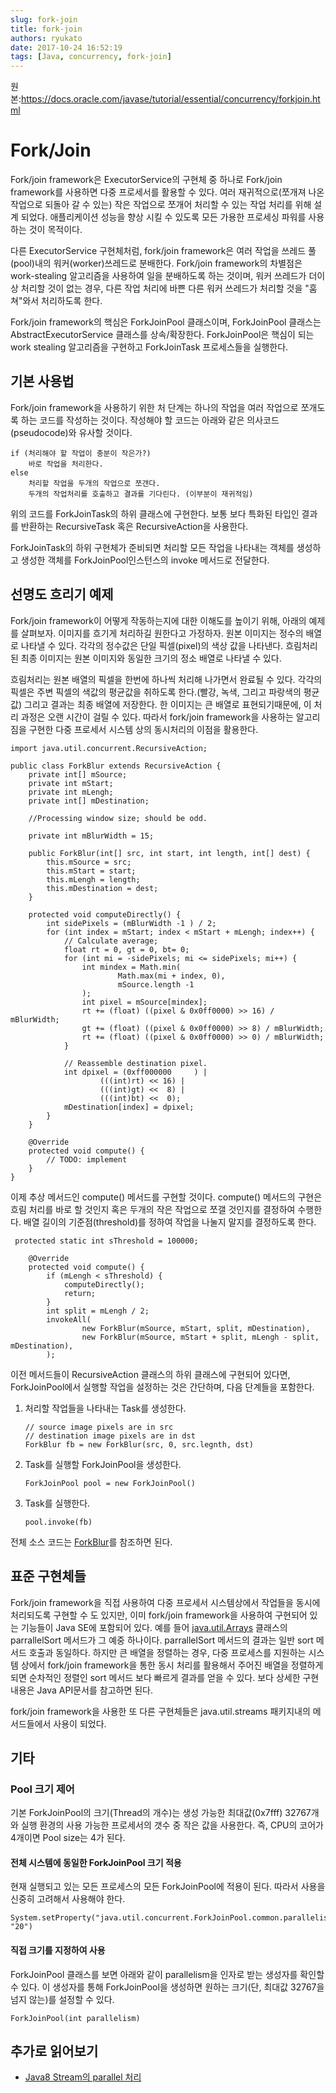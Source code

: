 ```yaml
---
slug: fork-join
title: fork-join
authors: ryukato
date: 2017-10-24 16:52:19
tags: [Java, concurrency, fork-join]
---
```


<!-- truncate -->

원본:https://docs.oracle.com/javase/tutorial/essential/concurrency/forkjoin.html

# Fork/Join
Fork/join framework은 ExecutorService의 구현체 중 하나로 Fork/join framework를 사용하면 다중 프로세서를 활용할 수 있다. 여러 재귀적으로(쪼개져 나온 작업으로 되돌아 갈 수 있는) 작은 작업으로 쪼개어 처리할 수 있는 작업 처리를 위해 설계 되었다. 애플리케이션 성능을 향상 시킬 수 있도록 모든 가용한 프로세싱 파워를 사용하는 것이 목적이다.

다른 ExecutorService 구현체처럼, fork/join framework은 여러 작업을 쓰레드 풀(pool)내의 워커(worker)쓰레드로 분배한다. Fork/join framework의 차별점은 work-stealing 알고리즘을 사용하여 일을 분배하도록 하는 것이며, 워커 쓰레드가 더이상 처리할 것이 없는 경우, 다른 작업 처리에 바쁜 다른 워커 쓰레드가 처리할 것을 "훔쳐"와서 처리하도록 한다.

Fork/join framework의 핵심은 ForkJoinPool 클래스이며, ForkJoinPool 클래스는 AbstractExecutorService 클래스를 상속/확장한다. ForkJoinPool은 핵심이 되는 work stealing 알고리즘을 구현하고 ForkJoinTask 프로세스들을 실행한다.

## 기본 사용법
Fork/join framework을 사용하기 위한 처 단계는 하나의 작업을 여러 작업으로 쪼개도록 하는 코드를 작성하는 것이다. 작성해야 할 코드는 아래와 같은 의사코드(pseudocode)와 유사할 것이다.

```
if (처리해야 할 작업이 충분이 작은가?)
	바로 작업을 처리한다.
else
	처리할 작업을 두개의 작업으로 쪼갠다.
	두개의 작업처리를 호출하고 결과를 기다린다. (이부분이 재귀적임)

```
위의 코드를 ForkJoinTask의 하위 클래스에 구현한다. 보통 보다 특화된 타입인  결과를 반환하는 RecursiveTask 혹은 RecursiveAction을 사용한다.

ForkJoinTask의 하위 구현체가 준비되면 처리할 모든 작업을 나타내는 객체를 생성하고 생성한 객체를 ForkJoinPool인스턴스의 invoke 메서드로 전달한다.

## 선명도 흐리기 예제
Fork/join framework이 어떻게 작동하는지에 대한 이해도를 높이기 위해, 아래의 예제를 살펴보자. 이미지를 흐기게 처리하길 원한다고 가정하자. 원본 이미지는 정수의 배열로 나타낼 수 있다. 각각의 정수값은 단일 픽셀(pixel)의 색상 값을 나타낸다. 흐림처리된 최종 이미지는 원본 이미지와 동일한 크기의 정소 배열로 나타낼 수 있다.

흐림처리는 원본 배열의 픽셀을 한번에 하나씩 처리해 나가면서 완료될 수 있다. 각각의 픽셀은 주변 픽셀의 색값의 평균값을 취하도록 한다.(빨강, 녹색, 그리고 파랑색의 평균값) 그리고 결과는 최종 배열에 저장한다. 한 이미지는 큰 배열로 표현되기때문에, 이 처리 과정은 오랜 시간이 걸릴 수 있다. 따라서 fork/join framework을 사용하는 알고리짐을 구현한 다중 프로세서 시스템 상의 동시처리의 이점을 활용한다.

```
import java.util.concurrent.RecursiveAction;

public class ForkBlur extends RecursiveAction {
    private int[] mSource;
    private int mStart;
    private int mLengh;
    private int[] mDestination;

    //Processing window size; should be odd.

    private int mBlurWidth = 15;

    public ForkBlur(int[] src, int start, int length, int[] dest) {
        this.mSource = src;
        this.mStart = start;
        this.mLengh = length;
        this.mDestination = dest;
    }

    protected void computeDirectly() {
        int sidePixels = (mBlurWidth -1 ) / 2;
        for (int index = mStart; index < mStart + mLengh; index++) {
            // Calculate average;
            float rt = 0, gt = 0, bt= 0;
            for (int mi = -sidePixels; mi <= sidePixels; mi++) {
                int mindex = Math.min(
                        Math.max(mi + index, 0),
                        mSource.length -1
                );
                int pixel = mSource[mindex];
                rt += (float) ((pixel & 0x0ff0000) >> 16) / mBlurWidth;
                gt += (float) ((pixel & 0x0ff0000) >> 8) / mBlurWidth;
                rt += (float) ((pixel & 0x0ff0000) >> 0) / mBlurWidth;
            }

            // Reassemble destination pixel.
            int dpixel = (0xff000000     ) |
                    (((int)rt) << 16) |
                    (((int)gt) <<  8) |
                    (((int)bt) <<  0);
            mDestination[index] = dpixel;
        }
    }

    @Override
    protected void compute() {
        // TODO: implement
    }
}

```
이제 추상 메서드인 compute() 메서드를 구현할 것이다. compute() 메서드의 구현은 흐림 처리를 바로 할 것인지 혹은 두개의 작은 작업으로 쪼갤 것인지를 결정하여 수행한다. 배열 길이의 기준점(threshold)를 정하여 작업을 나눌지 말지를 결정하도록 한다.

```
 protected static int sThreshold = 100000;

    @Override
    protected void compute() {
        if (mLengh < sThreshold) {
            computeDirectly();
            return;
        }
        int split = mLengh / 2;
        invokeAll(
                new ForkBlur(mSource, mStart, split, mDestination),
                new ForkBlur(mSource, mStart + split, mLengh - split, mDestination),
        );
```

이전 메서드들이 RecursiveAction 클래스의 하위 클래스에 구현되어 있다면, ForkJoinPool에서 실행할 작업을 설정하는 것은 간단하며, 다음 단계들을 포함한다.

1. 처리할 작업들을 나타내는 Task를 생성한다.

	```
	// source image pixels are in src
	// destination image pixels are in dst
	ForkBlur fb = new ForkBlur(src, 0, src.legnth, dst)
	```

2. Task를 실행할 ForkJoinPool을 생성한다.

	```
	ForkJoinPool pool = new ForkJoinPool()
	```

3. Task를 실행한다.

	```
	pool.invoke(fb)
	```

전체 소스 코드는 [ForkBlur](https://docs.oracle.com/javase/tutorial/essential/concurrency/examples/ForkBlur.java)를 참조하면 된다.

## 표준 구현체들
Fork/join framework을 직접 사용하여 다중 프로세서 시스템상에서 작업들을 동시에 처리되도록 구현할 수 도 있지만, 이미  fork/join framework을 사용하여 구현되어 있는 기능들이 Java SE에 포함되어 있다. 예를 들어  [java.util.Arrays](https://docs.oracle.com/javase/8/docs/api/java/util/Arrays.html) 클래스의 parrallelSort 메서드가 그 예중 하나이다. parrallelSort 메서드의 결과는 일반 sort 메서드 호출과 동일하다. 하지만 큰 배열을 정렬하는 경우, 다중 프로세스를 지원하는 시스템 상에서 fork/join framework을 통한 동시 처리를 활용해서 주어진 배열을 정렬하게 되면 순차적인 정렬인 sort 메서드 보다 빠르게 결과를 얻을 수 있다. 보다 상세한 구현 내용은 Java  API문서를 참고하면 된다.

fork/join framework을 사용한 또 다른 구현체들은 java.util.streams 패키지내의 메서드들에서 사용이 되었다.

## 기타
### Pool 크기 제어
기본 ForkJoinPool의 크기(Thread의 개수)는 생성 가능한 최대값(0x7fff) 32767개와 실행 환경의 사용 가능한 프로세서의 갯수 중 작은 값을 사용한다. 즉, CPU의 코어가 4개이면 Pool size는 4가 된다.

#### 전체 시스템에 동일한 ForkJoinPool 크기 적용
현재 실행되고 있는 모든 프로세스의 모든 ForkJoinPool에 적용이 된다. 따라서 사용을 신중히 고려해서 사용해야 한다.

```
System.setProperty("java.util.concurrent.ForkJoinPool.common.parallelism", "20")
```

#### 직접 크기를 지정하여 사용
ForkJoinPool 클래스를 보면 아래와 같이 parallelism을 인자로 받는 생성자를 확인할 수 있다. 이 생성자를 통해 ForkJoinPool을 생성하면 원하는 크기(단, 최대값 32767을 넘지 않는)를 설정할 수 있다.

```
ForkJoinPool(int parallelism)
```

## 추가로 읽어보기
* [Java8 Stream의 parallel 처리](http://www.popit.kr/java8-stream의-parallel-처리/)
